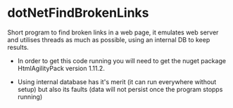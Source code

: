 # dotNetFindBrokenLinks
Short program to find broken links in a web page, it emulates web server and utilises threads as much as possible, using an internal DB to keep results.

* In order to get this code running you will need to get the nuget package HtmlAgilityPack version 1.11.2. 

* Using internal database has it's merit (it can run everywhere without setup) but also its faults (data will not persist once the program stopps running)
